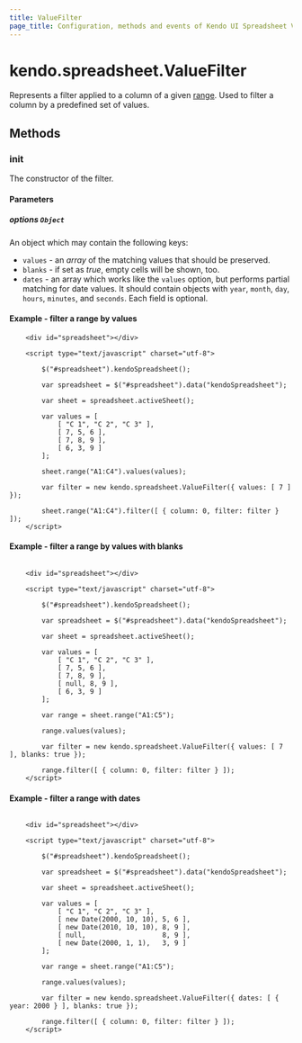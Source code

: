 ```yaml
---
title: ValueFilter
page_title: Configuration, methods and events of Kendo UI Spreadsheet ValueFilter Instance object
---
```


# kendo.spreadsheet.ValueFilter

Represents a filter applied to a column of a given [range](/api/javascript/spreadsheet/range). Used to filter a column by a predefined set of values.

## Methods

### init

The constructor of the filter.

#### Parameters

##### options `Object`

An object which may contain the following keys:

* `values` - an *array* of the matching values that should be preserved.
* `blanks` - if set as *true*, empty cells will be shown, too.
* `dates` - an array which works like the `values` option, but performs partial matching for date values. It should contain objects with `year`, `month`, `day`, `hours`, `minutes`, and `seconds`. Each field is optional.


#### Example - filter a range by values


```
    <div id="spreadsheet"></div>

    <script type="text/javascript" charset="utf-8">

        $("#spreadsheet").kendoSpreadsheet();

        var spreadsheet = $("#spreadsheet").data("kendoSpreadsheet");

        var sheet = spreadsheet.activeSheet();

        var values = [
            [ "C 1", "C 2", "C 3" ],
            [ 7, 5, 6 ],
            [ 7, 8, 9 ],
            [ 6, 3, 9 ]
        ];

        sheet.range("A1:C4").values(values);

        var filter = new kendo.spreadsheet.ValueFilter({ values: [ 7 ] });

        sheet.range("A1:C4").filter([ { column: 0, filter: filter } ]);
    </script>
```

#### Example - filter a range by values with blanks


```

    <div id="spreadsheet"></div>

    <script type="text/javascript" charset="utf-8">

        $("#spreadsheet").kendoSpreadsheet();

        var spreadsheet = $("#spreadsheet").data("kendoSpreadsheet");

        var sheet = spreadsheet.activeSheet();

        var values = [
            [ "C 1", "C 2", "C 3" ],
            [ 7, 5, 6 ],
            [ 7, 8, 9 ],
            [ null, 8, 9 ],
            [ 6, 3, 9 ]
        ];

        var range = sheet.range("A1:C5");

        range.values(values);

        var filter = new kendo.spreadsheet.ValueFilter({ values: [ 7 ], blanks: true });

        range.filter([ { column: 0, filter: filter } ]);
    </script>

```

#### Example - filter a range with dates

```

    <div id="spreadsheet"></div>

    <script type="text/javascript" charset="utf-8">

        $("#spreadsheet").kendoSpreadsheet();

        var spreadsheet = $("#spreadsheet").data("kendoSpreadsheet");

        var sheet = spreadsheet.activeSheet();

        var values = [
            [ "C 1", "C 2", "C 3" ],
            [ new Date(2000, 10, 10), 5, 6 ],
            [ new Date(2010, 10, 10), 8, 9 ],
            [ null,                   8, 9 ],
            [ new Date(2000, 1, 1),   3, 9 ]
        ];

        var range = sheet.range("A1:C5");

        range.values(values);

        var filter = new kendo.spreadsheet.ValueFilter({ dates: [ { year: 2000 } ], blanks: true });

        range.filter([ { column: 0, filter: filter } ]);
    </script>

```
